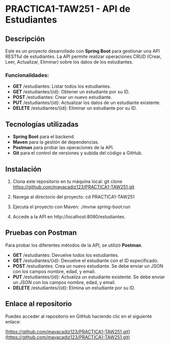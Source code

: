 # PRACTICA1-TAW251 - API de Estudiantes

## Descripción

Este es un proyecto desarrollado con **Spring Boot** para gestionar una API RESTful de estudiantes. La API permite realizar operaciones CRUD (Crear, Leer, Actualizar, Eliminar) sobre los datos de los estudiantes.

### Funcionalidades:

- **GET** /estudiantes: Listar todos los estudiantes.
- **GET** /estudiantes/{id}: Obtener un estudiante por su ID.
- **POST** /estudiantes: Crear un nuevo estudiante.
- **PUT** /estudiantes/{id}: Actualizar los datos de un estudiante existente.
- **DELETE** /estudiantes/{id}: Eliminar un estudiante por su ID.

## Tecnologías utilizadas

- **Spring Boot** para el backend.
- **Maven** para la gestión de dependencias.
- **Postman** para probar las operaciones de la API.
- **Git** para el control de versiones y subida del código a GitHub.

## Instalación

1. Clona este repositorio en tu máquina local:
git clone https://github.com/mayacadiz123/PRACTICA1-TAW251.git

2. Navega al directorio del proyecto:
cd PRACTICA1-TAW251
3. Ejecuta el proyecto con Maven:
./mvnw spring-boot:run

4. Accede a la API en http://localhost:8080/estudiantes.

## Pruebas con Postman

Para probar los diferentes métodos de la API, se utilizó **Postman**.

- **GET** /estudiantes: Devuelve todos los estudiantes.
- **GET** /estudiantes/{id}: Devuelve el estudiante con el ID especificado.
- **POST** /estudiantes: Crea un nuevo estudiante. Se debe enviar un JSON con los campos nombre, edad, y email.
- **PUT** /estudiantes/{id}: Actualiza un estudiante existente. Se debe enviar un JSON con los campos nombre, edad, y email.
- **DELETE** /estudiantes/{id}: Elimina un estudiante por su ID.

## Enlace al repositorio

Puedes acceder al repositorio en GitHub haciendo clic en el siguiente enlace:

[https://github.com/mayacadiz123/PRACTICA1-TAW251.git](https://github.com/mayacadiz123/PRACTICA1-TAW251.git) 
